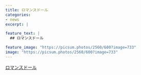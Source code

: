 ```yaml
---
title: ロマンスドール
categories:
- news
excerpt: |

feature_text: |
  ## ロマンスドール

feature_image: "https://picsum.photos/2560/600?image=733"
image: "https://picsum.photos/2560/600?image=733"
---
```


[ロマンスドール](https://www.necoweb.com/neco/program/detail.php?id=5591&)
